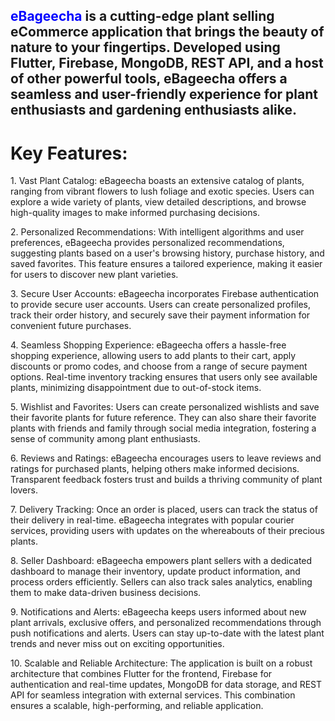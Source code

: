 
<h2><span style="color:blue;">eBageecha</span> is a cutting-edge plant selling eCommerce application that brings the beauty of nature to your fingertips. Developed using Flutter, Firebase, MongoDB, REST API, and a host of other powerful tools, eBageecha offers a seamless and user-friendly experience for plant enthusiasts and gardening enthusiasts alike.</h2>

<h1>Key Features:</h1>

<p>1. Vast Plant Catalog: eBageecha boasts an extensive catalog of plants, ranging from vibrant flowers to lush foliage and exotic species. Users can explore a wide variety of plants, view detailed descriptions, and browse high-quality images to make informed purchasing decisions.</p>

<p>2. Personalized Recommendations: With intelligent algorithms and user preferences, eBageecha provides personalized recommendations, suggesting plants based on a user's browsing history, purchase history, and saved favorites. This feature ensures a tailored experience, making it easier for users to discover new plant varieties.</p>

<p>3. Secure User Accounts: eBageecha incorporates Firebase authentication to provide secure user accounts. Users can create personalized profiles, track their order history, and securely save their payment information for convenient future purchases.</p>

<p>4. Seamless Shopping Experience: eBageecha offers a hassle-free shopping experience, allowing users to add plants to their cart, apply discounts or promo codes, and choose from a range of secure payment options. Real-time inventory tracking ensures that users only see available plants, minimizing disappointment due to out-of-stock items.</p>

<p>5. Wishlist and Favorites: Users can create personalized wishlists and save their favorite plants for future reference. They can also share their favorite plants with friends and family through social media integration, fostering a sense of community among plant enthusiasts.</p>

<p>6. Reviews and Ratings: eBageecha encourages users to leave reviews and ratings for purchased plants, helping others make informed decisions. Transparent feedback fosters trust and builds a thriving community of plant lovers.</p>

<p>7. Delivery Tracking: Once an order is placed, users can track the status of their delivery in real-time. eBageecha integrates with popular courier services, providing users with updates on the whereabouts of their precious plants.</p>

<p>8. Seller Dashboard: eBageecha empowers plant sellers with a dedicated dashboard to manage their inventory, update product information, and process orders efficiently. Sellers can also track sales analytics, enabling them to make data-driven business decisions.</p>

<p>9. Notifications and Alerts: eBageecha keeps users informed about new plant arrivals, exclusive offers, and personalized recommendations through push notifications and alerts. Users can stay up-to-date with the latest plant trends and never miss out on exciting opportunities.</p>

<p>10. Scalable and Reliable Architecture: The application is built on a robust architecture that combines Flutter for the frontend, Firebase for authentication and real-time updates, MongoDB for data storage, and REST API for seamless integration with external services. This combination ensures a scalable, high-performing, and reliable application.</p>







